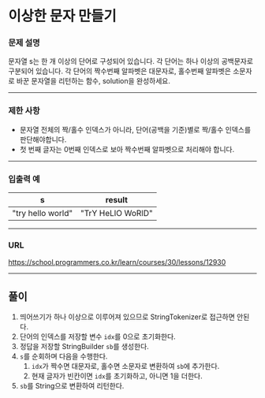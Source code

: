 # 이상한 문자 만들기

### 문제 설명

문자열 s는 한 개 이상의 단어로 구성되어 있습니다. 각 단어는 하나 이상의 공백문자로 구분되어 있습니다. 각 단어의 짝수번째 알파벳은 대문자로, 홀수번째 알파벳은 소문자로 바꾼 문자열을 리턴하는 함수, solution을 완성하세요.

-----------
### 제한 사항

- 문자열 전체의 짝/홀수 인덱스가 아니라, 단어(공백을 기준)별로 짝/홀수 인덱스를 판단해야합니다.
- 첫 번째 글자는 0번째 인덱스로 보아 짝수번째 알파벳으로 처리해야 합니다.

-----------
### 입출력 예

| s                 | result            |
|-------------------|-------------------|
| "try hello world" | "TrY HeLlO WoRlD" |

-----------
### URL

https://school.programmers.co.kr/learn/courses/30/lessons/12930

-----------
## 풀이
1. 띄어쓰기가 하나 이상으로 이루어져 있으므로 StringTokenizer로 접근하면 안된다.
2. 단어의 인덱스를 저장할 변수 `idx`를 0으로 초기화한다.
3. 정답을 저장할 StringBuilder `sb`를 생성한다.
4. `s`를 순회하며 다음을 수행한다.
   1. `idx`가 짝수면 대문자로, 홀수면 소문자로 변환하여 `sb`에 추가한다.
   2. 현재 글자가 빈칸이면 `idx`를 초기화하고, 아니면 1을 더한다.
5. `sb`를 String으로 변환하여 리턴한다.